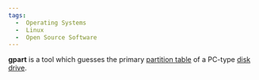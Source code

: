 ```yaml
---
tags:
  -  Operating Systems
  -  Linux
  -  Open Source Software
---
```

**gpart** is a tool which guesses the primary [partition
table](partition_table.md) of a PC-type [disk
drive](disk_drive.md).